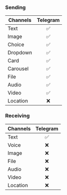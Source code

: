 ### Sending

| Channels | Telegram |
| -------- | :------: |
| Text     |    ✅    |
| Image    |    ✅    |
| Choice   |    ✅    |
| Dropdown |    ✅    |
| Card     |    ✅    |
| Carousel |    ✅    |
| File     |    ✅    |
| Audio    |    ✅    |
| Video    |    ✅    |
| Location |    ❌    |

### Receiving

| Channels | Telegram |
| -------- | :------: |
| Text     |    ✅    |
| Voice    |    ❌    |
| Image    |    ❌    |
| File     |    ❌    |
| Audio    |    ❌    |
| Video    |    ❌    |
| Location |    ❌    |
